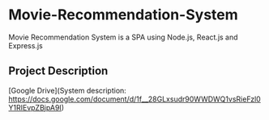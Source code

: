 # Movie-Recommendation-System
Movie Recommendation System is a SPA using Node.js, React.js and Express.js

## Project Description
[Google Drive](System description: https://docs.google.com/document/d/1f__28GLxsudr90WWDWQ1vsRieFzl0Y1RIEvpZBjpA9I)
